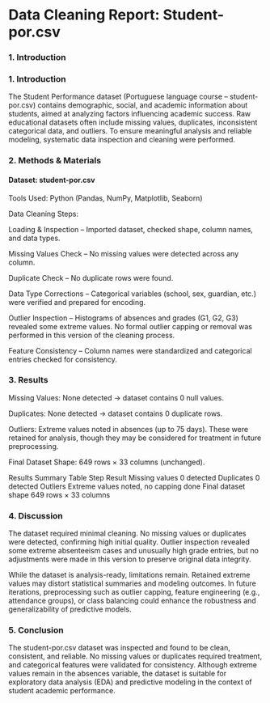 
# Data Cleaning Report: Student-por.csv
### 1. Introduction

### 1. Introduction

The Student Performance dataset (Portuguese language course – student-por.csv) contains demographic, social, and academic information about students, aimed at analyzing factors influencing academic success. Raw educational datasets often include missing values, duplicates, inconsistent categorical data, and outliers. To ensure meaningful analysis and reliable modeling, systematic data inspection and cleaning were performed.

### 2. Methods & Materials

#### Dataset: student-por.csv
Tools Used: Python (Pandas, NumPy, Matplotlib, Seaborn)

Data Cleaning Steps:

Loading & Inspection – Imported dataset, checked shape, column names, and data types.

Missing Values Check – No missing values were detected across any column.

Duplicate Check – No duplicate rows were found.

Data Type Corrections – Categorical variables (school, sex, guardian, etc.) were verified and prepared for encoding.

Outlier Inspection – Histograms of absences and grades (G1, G2, G3) revealed some extreme values. No formal outlier capping or removal was performed in this version of the cleaning process.

Feature Consistency – Column names were standardized and categorical entries checked for consistency.

### 3. Results

Missing Values: None detected → dataset contains 0 null values.

Duplicates: None detected → dataset contains 0 duplicate rows.

Outliers: Extreme values noted in absences (up to 75 days). These were retained for analysis, though they may be considered for treatment in future preprocessing.

Final Dataset Shape: 649 rows × 33 columns (unchanged).

Results Summary Table
Step	Result
Missing values	0 detected
Duplicates	0 detected
Outliers	Extreme values noted, no capping done
Final dataset shape	649 rows × 33 columns

### 4. Discussion

The dataset required minimal cleaning. No missing values or duplicates were detected, confirming high initial quality. Outlier inspection revealed some extreme absenteeism cases and unusually high grade entries, but no adjustments were made in this version to preserve original data integrity.

While the dataset is analysis-ready, limitations remain. Retained extreme values may distort statistical summaries and modeling outcomes. In future iterations, preprocessing such as outlier capping, feature engineering (e.g., attendance groups), or class balancing could enhance the robustness and generalizability of predictive models.

### 5. Conclusion

The student-por.csv dataset was inspected and found to be clean, consistent, and reliable. No missing values or duplicates required treatment, and categorical features were validated for consistency. Although extreme values remain in the absences variable, the dataset is suitable for exploratory data analysis (EDA) and predictive modeling in the context of student academic performance.



